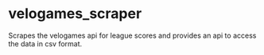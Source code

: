 velogames_scraper
=================

Scrapes the velogames api for league scores and provides an api to access the data in csv format.
